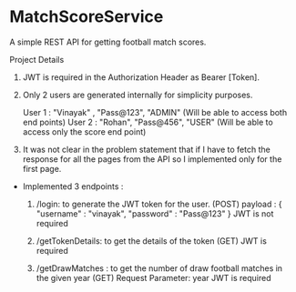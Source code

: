 # MatchScoreService
A simple REST API for getting football match scores.

Project Details

1. JWT is required in the Authorization Header as Bearer [Token].
2. Only 2 users are generated internally for simplicity purposes.

   User 1 : "Vinayak" , "Pass@123", "ADMIN" (Will be able to access both end points)
   User 2 : "Rohan", "Pass@456", "USER" (Will be able to access only the score end point)

3. It was not clear in the problem statement that if I have to fetch the response for all the pages from the API so I implemented only for the first page.


   
* Implemented 3 endpoints :
   1. /login: to generate the JWT token for the user. (POST)
    payload : {
                    "username" : "vinayak",
                    "password" : "Pass@123"
              }
      JWT is not required



   2. /getTokenDetails: to get the details of the token (GET)
       JWT is required


   3. /getDrawMatches : to get the number of draw football matches in the given year (GET)
      Request Parameter: year
      JWT is required
